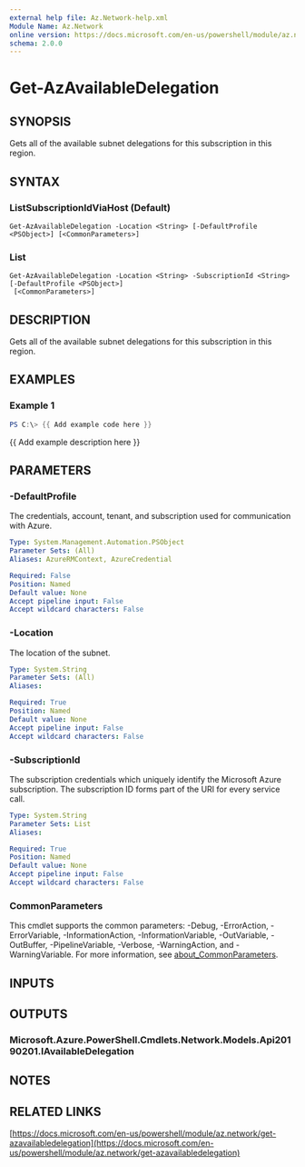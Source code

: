 ```yaml
---
external help file: Az.Network-help.xml
Module Name: Az.Network
online version: https://docs.microsoft.com/en-us/powershell/module/az.network/get-azavailabledelegation
schema: 2.0.0
---
```


# Get-AzAvailableDelegation

## SYNOPSIS
Gets all of the available subnet delegations for this subscription in this region.

## SYNTAX

### ListSubscriptionIdViaHost (Default)
```
Get-AzAvailableDelegation -Location <String> [-DefaultProfile <PSObject>] [<CommonParameters>]
```

### List
```
Get-AzAvailableDelegation -Location <String> -SubscriptionId <String> [-DefaultProfile <PSObject>]
 [<CommonParameters>]
```

## DESCRIPTION
Gets all of the available subnet delegations for this subscription in this region.

## EXAMPLES

### Example 1
```powershell
PS C:\> {{ Add example code here }}
```

{{ Add example description here }}

## PARAMETERS

### -DefaultProfile
The credentials, account, tenant, and subscription used for communication with Azure.

```yaml
Type: System.Management.Automation.PSObject
Parameter Sets: (All)
Aliases: AzureRMContext, AzureCredential

Required: False
Position: Named
Default value: None
Accept pipeline input: False
Accept wildcard characters: False
```

### -Location
The location of the subnet.

```yaml
Type: System.String
Parameter Sets: (All)
Aliases:

Required: True
Position: Named
Default value: None
Accept pipeline input: False
Accept wildcard characters: False
```

### -SubscriptionId
The subscription credentials which uniquely identify the Microsoft Azure subscription.
The subscription ID forms part of the URI for every service call.

```yaml
Type: System.String
Parameter Sets: List
Aliases:

Required: True
Position: Named
Default value: None
Accept pipeline input: False
Accept wildcard characters: False
```

### CommonParameters
This cmdlet supports the common parameters: -Debug, -ErrorAction, -ErrorVariable, -InformationAction, -InformationVariable, -OutVariable, -OutBuffer, -PipelineVariable, -Verbose, -WarningAction, and -WarningVariable. For more information, see [about_CommonParameters](http://go.microsoft.com/fwlink/?LinkID=113216).

## INPUTS

## OUTPUTS

### Microsoft.Azure.PowerShell.Cmdlets.Network.Models.Api20190201.IAvailableDelegation
## NOTES

## RELATED LINKS

[https://docs.microsoft.com/en-us/powershell/module/az.network/get-azavailabledelegation](https://docs.microsoft.com/en-us/powershell/module/az.network/get-azavailabledelegation)

